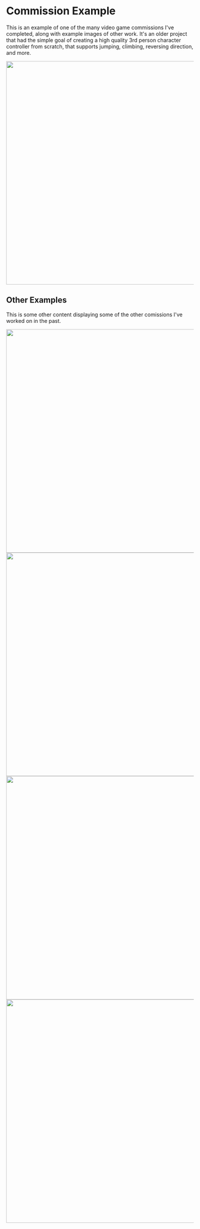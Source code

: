 # Commission Example
 This is an example of one of the many video game commissions I've completed, along with example images of other work. It's an older project that had the simple goal of creating a high quality 3rd person character controller from scratch, that supports jumping, climbing, reversing direction, and more.
 
 <center><img src="/pics/cameracontroller.gif" width="600"></center>
 
 ## Other Examples
 
 This is some other content displaying some of the other comissions I've worked on in the past.
 
 <img src="/pics/vehiclephys.gif" width="600">
 
 <img src="/pics/rts.gif" width="600">
 
 <img src="/pics/sidescroller.gif" width="600">
 
  <img src="/pics/procgen.gif" width="600">
 
 
